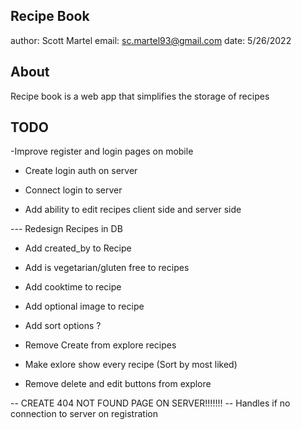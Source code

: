 ## Recipe Book

author: Scott Martel
email: sc.martel93@gmail.com
date: 5/26/2022

## About

Recipe book is a web app that simplifies the storage of recipes

## TODO

-Improve register and login pages on mobile

- Create login auth on server
- Connect login to server

- Add ability to edit recipes client side and server side

--- Redesign Recipes in DB

- Add created_by to Recipe
- Add is vegetarian/gluten free to recipes
- Add cooktime to recipe
- Add optional image to recipe
- Add sort options ?

- Remove Create from explore recipes
- Make exlore show every recipe (Sort by most liked)
- Remove delete and edit buttons from explore


-- CREATE 404 NOT FOUND PAGE ON SERVER!!!!!!!
-- Handles if no connection to server on registration
